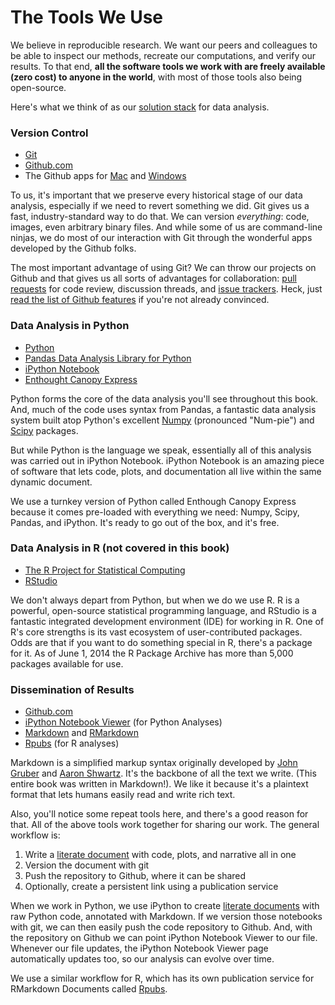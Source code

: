 # The Tools We Use

We believe in reproducible research. We want our peers and colleagues to be able to inspect our methods, recreate our computations, and verify our results. To that end, **all the software tools we work with are freely available (zero cost) to anyone in the world**, with most of those tools also being open-source.

Here's what we think of as our [solution stack](http://en.wikipedia.org/wiki/Solution_stack) for data analysis.

### Version Control

- [Git](http://git-scm.com/)
- [Github.com](https://github.com/)
- The Github apps for [Mac](https://mac.github.com/) and [Windows](https://windows.github.com/)

To us, it's important that we preserve every historical stage of our data analysis, especially if we need to revert something we did. Git gives us a fast, industry-standard way to do that. We can version *everything*: code, images, even arbitrary binary files. And while some of us are command-line ninjas, we do most of our interaction with Git through the wonderful apps developed by the Github folks.

The most important advantage of using Git? We can throw our projects on Github and that gives us all sorts of advantages for collaboration: [pull requests](https://help.github.com/articles/using-pull-requests) for code review, discussion threads, and [issue trackers](https://github.com/blog/831-issues-2-0-the-next-generation). Heck, just [read the list of Github features](https://github.com/features) if you're not already convinced.


### Data Analysis in Python

- [Python](https://www.python.org/)
- [Pandas Data Analysis Library for Python](http://pandas.pydata.org/)
- [iPython Notebook](http://ipython.org/notebook.html)
- [Enthought Canopy Express](https://www.enthought.com/canopy-express/)

Python forms the core of the data analysis you'll see throughout this book. And, much of the code uses syntax from Pandas, a fantastic data analysis system built atop Python's excellent [Numpy](http://www.numpy.org/) (pronounced "Num-pie") and [Scipy](http://www.scipy.org/) packages.

But while Python is the language we speak, essentially all of this analysis was carried out in iPython Notebook. iPython Notebook is an amazing piece of software that lets code, plots, and documentation all live within the same dynamic document.

We use a turnkey version of Python called Enthough Canopy Express because it comes pre-loaded with everything we need: Numpy, Scipy, Pandas, and iPython. It's ready to go out of the box, and it's free.


### Data Analysis in R (not covered in this book)

- [The R Project for Statistical Computing](http://www.r-project.org/)
- [RStudio](http://www.rstudio.com/)

We don't always depart from Python, but when we do we use R. R is a powerful, open-source statistical programming language, and RStudio is a fantastic integrated development environment (IDE) for working in R. One of R's core strengths is its vast ecosystem of user-contributed packages. Odds are that if you want to do something special in R, there's a package for it. As of June 1, 2014 the R Package Archive has more than 5,000 packages available for use.


### Dissemination of Results

- [Github.com](https://github.com/)
- [iPython Notebook Viewer](http://nbviewer.ipython.org/) (for Python Analyses)
- [Markdown](http://en.wikipedia.org/wiki/Markdown) and [RMarkdown](http://www.rstudio.com/ide/docs/authoring/using_markdown)
- [Rpubs](https://rpubs.com/) (for R analyses)

Markdown is a simplified markup syntax originally developed by [John Gruber](http://daringfireball.net/projects/markdown/) and [Aaron Shwartz](http://en.wikipedia.org/wiki/Aaron_Swartz). It's the backbone of all the text we write. (This entire book was written in Markdown!). We like it because it's a plaintext format that lets humans easily read and write rich text.

Also, you'll notice some repeat tools here, and there's a good reason for that. All of the above tools work together for sharing our work. The general workflow is:

1. Write a [literate document](http://en.wikipedia.org/wiki/Literate_programming) with code, plots, and narrative all in one
2. Version the document with git
3. Push the repository to Github, where it can be shared
4. Optionally, create a persistent link using a publication service

When we work in Python, we use iPython to create [literate documents](http://en.wikipedia.org/wiki/Literate_programming) with raw Python code, annotated with Markdown. If we version those notebooks with git, we can then easily push the code repository to Github. And, with the repository on Github we can point iPython Notebook Viewer to our file. Whenever our file updates, the iPython Notebook Viewer page automatically updates too, so our analysis can evolve over time.

We use a similar workflow for R, which has its own publication service for RMarkdown Documents called [Rpubs](https://rpubs.com/).
